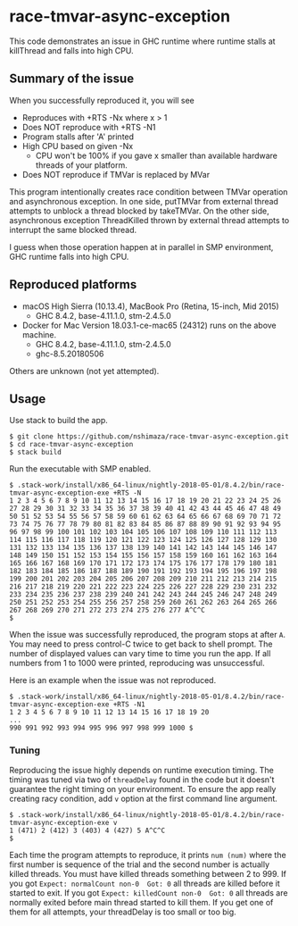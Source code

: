 # race-tmvar-async-exception

This code demonstrates an issue in GHC runtime where runtime stalls at
killThread and falls into high CPU.

## Summary of the issue

When you successfully reproduced it, you will see

* Reproduces with +RTS -Nx where x > 1
* Does NOT reproduce with +RTS -N1
* Program stalls after 'A' printed
* High CPU based on given -Nx
    * CPU won't be 100% if you gave x smaller than available hardware threads
      of your platform.
* Does NOT reproduce if TMVar is replaced by MVar

This program intentionally creates race condition between TMVar operation and
asynchronous exception.  In one side, putTMVar from external thread attempts to
unblock a thread blocked by takeTMVar.  On the other side, asynchronous
exception ThreadKilled thrown by external thread attempts to interrupt the same
blocked thread.

I guess when those operation happen at in parallel in SMP environment, GHC
runtime falls into high CPU.

## Reproduced platforms

* macOS High Sierra (10.13.4), MacBook Pro (Retina, 15-inch, Mid 2015)
    * GHC 8.4.2, base-4.11.1.0, stm-2.4.5.0
* Docker for Mac Version 18.03.1-ce-mac65 (24312) runs on the above machine.
    * GHC 8.4.2, base-4.11.1.0, stm-2.4.5.0
    * ghc-8.5.20180506

Others are unknown (not yet attempted).

## Usage

Use stack to build the app.

```console
$ git clone https://github.com/nshimaza/race-tmvar-async-exception.git
$ cd race-tmvar-async-exception
$ stack build
```
Run the executable with SMP enabled.

```console
$ .stack-work/install/x86_64-linux/nightly-2018-05-01/8.4.2/bin/race-tmvar-async-exception-exe +RTS -N
1 2 3 4 5 6 7 8 9 10 11 12 13 14 15 16 17 18 19 20 21 22 23 24 25 26 27 28 29 30 31 32 33 34 35 36 37 38 39 40 41 42 43 44 45 46 47 48 49 50 51 52 53 54 55 56 57 58 59 60 61 62 63 64 65 66 67 68 69 70 71 72 73 74 75 76 77 78 79 80 81 82 83 84 85 86 87 88 89 90 91 92 93 94 95 96 97 98 99 100 101 102 103 104 105 106 107 108 109 110 111 112 113 114 115 116 117 118 119 120 121 122 123 124 125 126 127 128 129 130 131 132 133 134 135 136 137 138 139 140 141 142 143 144 145 146 147 148 149 150 151 152 153 154 155 156 157 158 159 160 161 162 163 164 165 166 167 168 169 170 171 172 173 174 175 176 177 178 179 180 181 182 183 184 185 186 187 188 189 190 191 192 193 194 195 196 197 198 199 200 201 202 203 204 205 206 207 208 209 210 211 212 213 214 215 216 217 218 219 220 221 222 223 224 225 226 227 228 229 230 231 232 233 234 235 236 237 238 239 240 241 242 243 244 245 246 247 248 249 250 251 252 253 254 255 256 257 258 259 260 261 262 263 264 265 266 267 268 269 270 271 272 273 274 275 276 277 A^C^C
$
```

When the issue was successfully reproduced, the program stops at after `A`.
You may need to press control-C twice to get back to shell prompt.
The number of displayed values can vary time to time you run the app.
If all numbers from 1 to 1000 were printed, reproducing  was unsuccessful.

Here is an example when the issue was not reproduced.

```console
$ .stack-work/install/x86_64-linux/nightly-2018-05-01/8.4.2/bin/race-tmvar-async-exception-exe +RTS -N1
1 2 3 4 5 6 7 8 9 10 11 12 13 14 15 16 17 18 19 20
...
990 991 992 993 994 995 996 997 998 999 1000 $
```

### Tuning

Reproducing the issue highly depends on runtime execution timing.  The timing
was tuned via two of `threadDelay` found in the code but it doesn't guarantee
the right timing on your environment.  To ensure the app really creating
racy condition, add `v` option at the first command line argument.

```console
$ .stack-work/install/x86_64-linux/nightly-2018-05-01/8.4.2/bin/race-tmvar-async-exception-exe v
1 (471) 2 (412) 3 (403) 4 (427) 5 A^C^C
$
```

Each time the program attempts to reproduce, it prints `num (num)` where the
first number is sequence of the trial and the second number is actually killed
threads.  You must have killed threads something between 2 to 999.
If you got `Expect: normalCount non-0  Got: 0` all threads are killed before
it started to exit.  If you got `Expect: killedCount non-0  Got: 0` all threads
are normally exited before main thread started to kill them.  If you get one
of them for all attempts, your threadDelay is too small or too big.
